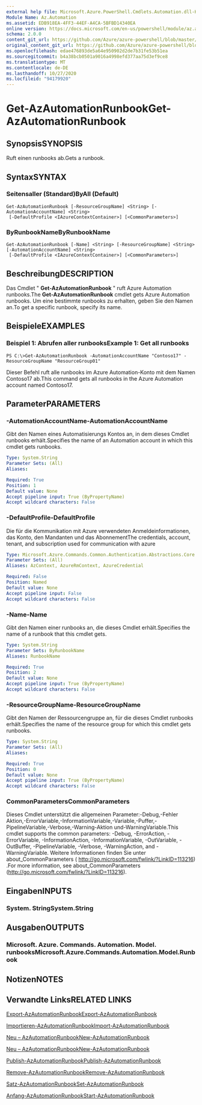 ```yaml
---
external help file: Microsoft.Azure.PowerShell.Cmdlets.Automation.dll-Help.xml
Module Name: Az.Automation
ms.assetid: EDB918EA-4FF3-44EF-A4CA-5BFBD14340EA
online version: https://docs.microsoft.com/en-us/powershell/module/az.automation/get-azautomationrunbook
schema: 2.0.0
content_git_url: https://github.com/Azure/azure-powershell/blob/master/src/Automation/Automation/help/Get-AzAutomationRunbook.md
original_content_git_url: https://github.com/Azure/azure-powershell/blob/master/src/Automation/Automation/help/Get-AzAutomationRunbook.md
ms.openlocfilehash: edae476893de5a64e950902d2de7b31fe53b51ea
ms.sourcegitcommit: b4a38bcb0501a9016a4998efd377aa75d3ef9ce8
ms.translationtype: MT
ms.contentlocale: de-DE
ms.lasthandoff: 10/27/2020
ms.locfileid: "94179920"
---
```

# <span data-ttu-id="ca6b5-101">Get-AzAutomationRunbook</span><span class="sxs-lookup"><span data-stu-id="ca6b5-101">Get-AzAutomationRunbook</span></span>

## <span data-ttu-id="ca6b5-102">Synopsis</span><span class="sxs-lookup"><span data-stu-id="ca6b5-102">SYNOPSIS</span></span>
<span data-ttu-id="ca6b5-103">Ruft einen runbooks ab.</span><span class="sxs-lookup"><span data-stu-id="ca6b5-103">Gets a runbook.</span></span>

## <span data-ttu-id="ca6b5-104">Syntax</span><span class="sxs-lookup"><span data-stu-id="ca6b5-104">SYNTAX</span></span>

### <span data-ttu-id="ca6b5-105">Seitensaller (Standard)</span><span class="sxs-lookup"><span data-stu-id="ca6b5-105">ByAll (Default)</span></span>
```
Get-AzAutomationRunbook [-ResourceGroupName] <String> [-AutomationAccountName] <String>
 [-DefaultProfile <IAzureContextContainer>] [<CommonParameters>]
```

### <span data-ttu-id="ca6b5-106">ByRunbookName</span><span class="sxs-lookup"><span data-stu-id="ca6b5-106">ByRunbookName</span></span>
```
Get-AzAutomationRunbook [-Name] <String> [-ResourceGroupName] <String> [-AutomationAccountName] <String>
 [-DefaultProfile <IAzureContextContainer>] [<CommonParameters>]
```

## <span data-ttu-id="ca6b5-107">Beschreibung</span><span class="sxs-lookup"><span data-stu-id="ca6b5-107">DESCRIPTION</span></span>
<span data-ttu-id="ca6b5-108">Das Cmdlet " **Get-AzAutomationRunbook** " ruft Azure Automation runbooks.</span><span class="sxs-lookup"><span data-stu-id="ca6b5-108">The **Get-AzAutomationRunbook** cmdlet gets Azure Automation runbooks.</span></span>
<span data-ttu-id="ca6b5-109">Um eine bestimmte runbooks zu erhalten, geben Sie den Namen an.</span><span class="sxs-lookup"><span data-stu-id="ca6b5-109">To get a specific runbook, specify its name.</span></span>

## <span data-ttu-id="ca6b5-110">Beispiele</span><span class="sxs-lookup"><span data-stu-id="ca6b5-110">EXAMPLES</span></span>

### <span data-ttu-id="ca6b5-111">Beispiel 1: Abrufen aller runbooks</span><span class="sxs-lookup"><span data-stu-id="ca6b5-111">Example 1: Get all runbooks</span></span>
```
PS C:\>Get-AzAutomationRunbook -AutomationAccountName "Contoso17" -ResourceGroupName "ResourceGroup01"
```

<span data-ttu-id="ca6b5-112">Dieser Befehl ruft alle runbooks im Azure Automation-Konto mit dem Namen Contoso17 ab.</span><span class="sxs-lookup"><span data-stu-id="ca6b5-112">This command gets all runbooks in the Azure Automation account named Contoso17.</span></span>

## <span data-ttu-id="ca6b5-113">Parameter</span><span class="sxs-lookup"><span data-stu-id="ca6b5-113">PARAMETERS</span></span>

### <span data-ttu-id="ca6b5-114">-AutomationAccountName</span><span class="sxs-lookup"><span data-stu-id="ca6b5-114">-AutomationAccountName</span></span>
<span data-ttu-id="ca6b5-115">Gibt den Namen eines Automatisierungs Kontos an, in dem dieses Cmdlet runbooks erhält.</span><span class="sxs-lookup"><span data-stu-id="ca6b5-115">Specifies the name of an Automation account in which this cmdlet gets runbooks.</span></span>

```yaml
Type: System.String
Parameter Sets: (All)
Aliases:

Required: True
Position: 1
Default value: None
Accept pipeline input: True (ByPropertyName)
Accept wildcard characters: False
```

### <span data-ttu-id="ca6b5-116">-DefaultProfile</span><span class="sxs-lookup"><span data-stu-id="ca6b5-116">-DefaultProfile</span></span>
<span data-ttu-id="ca6b5-117">Die für die Kommunikation mit Azure verwendeten Anmeldeinformationen, das Konto, den Mandanten und das Abonnement</span><span class="sxs-lookup"><span data-stu-id="ca6b5-117">The credentials, account, tenant, and subscription used for communication with azure</span></span>

```yaml
Type: Microsoft.Azure.Commands.Common.Authentication.Abstractions.Core.IAzureContextContainer
Parameter Sets: (All)
Aliases: AzContext, AzureRmContext, AzureCredential

Required: False
Position: Named
Default value: None
Accept pipeline input: False
Accept wildcard characters: False
```

### <span data-ttu-id="ca6b5-118">-Name</span><span class="sxs-lookup"><span data-stu-id="ca6b5-118">-Name</span></span>
<span data-ttu-id="ca6b5-119">Gibt den Namen einer runbooks an, die dieses Cmdlet erhält.</span><span class="sxs-lookup"><span data-stu-id="ca6b5-119">Specifies the name of a runbook that this cmdlet gets.</span></span>

```yaml
Type: System.String
Parameter Sets: ByRunbookName
Aliases: RunbookName

Required: True
Position: 2
Default value: None
Accept pipeline input: True (ByPropertyName)
Accept wildcard characters: False
```

### <span data-ttu-id="ca6b5-120">-ResourceGroupName</span><span class="sxs-lookup"><span data-stu-id="ca6b5-120">-ResourceGroupName</span></span>
<span data-ttu-id="ca6b5-121">Gibt den Namen der Ressourcengruppe an, für die dieses Cmdlet runbooks erhält.</span><span class="sxs-lookup"><span data-stu-id="ca6b5-121">Specifies the name of the resource group for which this cmdlet gets runbooks.</span></span>

```yaml
Type: System.String
Parameter Sets: (All)
Aliases:

Required: True
Position: 0
Default value: None
Accept pipeline input: True (ByPropertyName)
Accept wildcard characters: False
```

### <span data-ttu-id="ca6b5-122">CommonParameters</span><span class="sxs-lookup"><span data-stu-id="ca6b5-122">CommonParameters</span></span>
<span data-ttu-id="ca6b5-123">Dieses Cmdlet unterstützt die allgemeinen Parameter:-Debug,-Fehler Aktion,-ErrorVariable,-InformationVariable,-Variable,-Puffer,-PipelineVariable,-Verbose,-Warning-Aktion und-WarningVariable.</span><span class="sxs-lookup"><span data-stu-id="ca6b5-123">This cmdlet supports the common parameters: -Debug, -ErrorAction, -ErrorVariable, -InformationAction, -InformationVariable, -OutVariable, -OutBuffer, -PipelineVariable, -Verbose, -WarningAction, and -WarningVariable.</span></span> <span data-ttu-id="ca6b5-124">Weitere Informationen finden Sie unter about_CommonParameters ( http://go.microsoft.com/fwlink/?LinkID=113216) .</span><span class="sxs-lookup"><span data-stu-id="ca6b5-124">For more information, see about_CommonParameters (http://go.microsoft.com/fwlink/?LinkID=113216).</span></span>

## <span data-ttu-id="ca6b5-125">Eingaben</span><span class="sxs-lookup"><span data-stu-id="ca6b5-125">INPUTS</span></span>

### <span data-ttu-id="ca6b5-126">System. String</span><span class="sxs-lookup"><span data-stu-id="ca6b5-126">System.String</span></span>

## <span data-ttu-id="ca6b5-127">Ausgaben</span><span class="sxs-lookup"><span data-stu-id="ca6b5-127">OUTPUTS</span></span>

### <span data-ttu-id="ca6b5-128">Microsoft. Azure. Commands. Automation. Model. runbooks</span><span class="sxs-lookup"><span data-stu-id="ca6b5-128">Microsoft.Azure.Commands.Automation.Model.Runbook</span></span>

## <span data-ttu-id="ca6b5-129">Notizen</span><span class="sxs-lookup"><span data-stu-id="ca6b5-129">NOTES</span></span>

## <span data-ttu-id="ca6b5-130">Verwandte Links</span><span class="sxs-lookup"><span data-stu-id="ca6b5-130">RELATED LINKS</span></span>

[<span data-ttu-id="ca6b5-131">Export-AzAutomationRunbook</span><span class="sxs-lookup"><span data-stu-id="ca6b5-131">Export-AzAutomationRunbook</span></span>](./Export-AzAutomationRunbook.md)

[<span data-ttu-id="ca6b5-132">Importieren-AzAutomationRunbook</span><span class="sxs-lookup"><span data-stu-id="ca6b5-132">Import-AzAutomationRunbook</span></span>](./Import-AzAutomationRunbook.md)

[<span data-ttu-id="ca6b5-133">Neu – AzAutomationRunbook</span><span class="sxs-lookup"><span data-stu-id="ca6b5-133">New-AzAutomationRunbook</span></span>](./New-AzAutomationRunbook.md)

[<span data-ttu-id="ca6b5-134">Neu – AzAutomationRunbook</span><span class="sxs-lookup"><span data-stu-id="ca6b5-134">New-AzAutomationRunbook</span></span>](./New-AzAutomationRunbook.md)

[<span data-ttu-id="ca6b5-135">Publish-AzAutomationRunbook</span><span class="sxs-lookup"><span data-stu-id="ca6b5-135">Publish-AzAutomationRunbook</span></span>](./Publish-AzAutomationRunbook.md)

[<span data-ttu-id="ca6b5-136">Remove-AzAutomationRunbook</span><span class="sxs-lookup"><span data-stu-id="ca6b5-136">Remove-AzAutomationRunbook</span></span>](./Remove-AzAutomationRunbook.md)

[<span data-ttu-id="ca6b5-137">Satz-AzAutomationRunbook</span><span class="sxs-lookup"><span data-stu-id="ca6b5-137">Set-AzAutomationRunbook</span></span>](./Set-AzAutomationRunbook.md)

[<span data-ttu-id="ca6b5-138">Anfang-AzAutomationRunbook</span><span class="sxs-lookup"><span data-stu-id="ca6b5-138">Start-AzAutomationRunbook</span></span>](./Start-AzAutomationRunbook.md)



